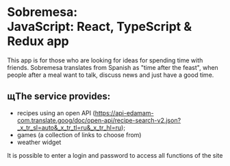 # <br>Sobremesa:<br/> JavaScript: React, TypeScript & Redux app

This app is for those who are looking for ideas for spending time with friends. Sobremesa translates from Spanish as "time after the feast", when people after a meal want to talk, discuss news and just have a good time.

## щThe service provides:

- recipes using an open API (https://api-edamam-com.translate.goog/doc/open-api/recipe-search-v2.json?_x_tr_sl=auto&_x_tr_tl=ru&_x_tr_hl=ru);
- games (a collection of links to choose from)
- weather widget

It is possible to enter a login and password to access all functions of the site
